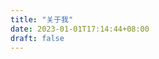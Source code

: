 ```yaml
---
title: "关于我"
date: 2023-01-01T17:14:44+08:00
draft: false
---
```


<!-- <object data="https://mry-1257430317.cos.ap-shanghai.myqcloud.com/resume.pdf" type="application/pdf" width="900px" height="1200px">
    <embed src="https://mry-1257430317.cos.ap-shanghai.myqcloud.com/resume.pdf">
        <p>This browser does not support PDFs. Please download the PDF to view it: <a href="https://mry-1257430317.cos.ap-shanghai.myqcloud.com/resume.pdf">Download PDF</a>.</p>
    </embed>
</object> -->
